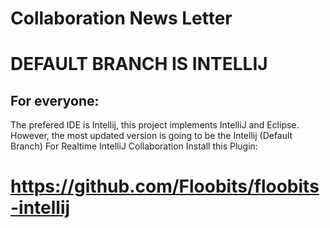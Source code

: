 # Collaboration News Letter
# DEFAULT BRANCH IS INTELLIJ
## For everyone:
The prefered IDE is Intellij, this project implements IntelliJ and Eclipse. However, the most updated version is going to be the Intellij (Default Branch) For Realtime IntelliJ Collaboration Install this Plugin:
# https://github.com/Floobits/floobits-intellij
